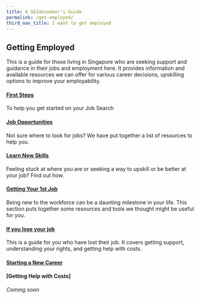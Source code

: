 ```yaml
---
title: A SGJobseeker's Guide
permalink: /get-employed/
third_nav_title: I want to get employed
---
```


## Getting Employed
This is a guide for those living in Singapore who are seeking support and guidance in their jobs and employment here. It provides information and available resources we can offer for various career decisions, upskilling options to improve your employability. 

#### [First Steps](/first-steps/)

To help you get started on your Job Search

#### [Job Opportunities](/opportunities/)

Not sure where to look for jobs? We have put together a list of resources to help you.

#### [Learn New Skills](/learn-new-skills/)

Feeling stuck at where you are or seeking a way to upskill or be better at your job? Find out how.

#### [Getting Your 1st Job](/first-job/starter-pack/)

Being new to the workforce can be a daunting milestone in your life. This section puts together some resources and tools we thought might be useful for you.

#### [If you lose your job](/get-employed/lost-job/)
This is a guide for you who have lost their job. It covers getting support, understanding your rights, and getting help with costs. 

#### [Starting a New Career](/switch-career/)


#### [Getting Help with Costs]
<em>Coming soon</em>
